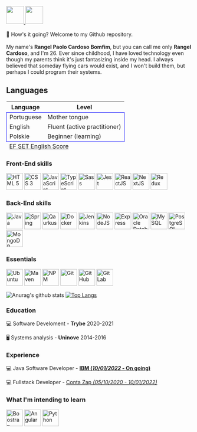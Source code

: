<a href="https://rangel20.github.io/" target="_blank">
  <img src="https://cdn.iconscout.com/icon/free/png-256/github-108-438008.png" width="48px" height="48px">
</a>
<a href="https://www.linkedin.com/in/rangelcardoso/" target="_blank">
  <img src="https://i.ibb.co/Kx2GSrT/linkedin.png" width="48px" height="48px">
</a>

<br />
<br />
👋 How's it going? Welcome to my Github repository.
<br /><br />
My name's <strong>Rangel Paolo Cardoso Bomfim</strong>, but you can call me only <strong>Rangel Cardoso</strong>, and I'm 26. Ever since childhood, I have loved technology even though my parents think it's just fantasizing inside my head. I always believed that someday flying cars would exist, and I won't build them, but perhaps I could program their systems.
<br />

## Languages
<table>
  <thead>
    <tr>
      <th>Language</th>
      <th>Level</th>
    </tr>
  </thead>
  <tbody style="border: 1px solid blue">
    <tr>
      <td>Portuguese</td>
      <td>Mother tongue</td>
    </tr>
    <tr>
      <td>English</td>
      <td>Fluent (active practitioner)</td>
    </tr>
    <tr>
      <td>Polskie</td>
      <td>Beginner (learning)</td>
    </tr>
  </tbody>
  <tfoot>
    <tr style="text-align: left;">
      <td colspan="2">
        <a href="https://www.efset.org/cert/4Fw5zc" target="_blank">
          EF SET English Score
        </a>
      </td>
    </tr>
  </tfoot>
</table>

### Front-End skills
<p align="left">
  <img title="HTML5" src="https://cdn.jsdelivr.net/gh/devicons/devicon/icons/html5/html5-original.svg" alt="HTML 5" width="45" height="45" />

  <img title="CSS3" src="https://cdn.jsdelivr.net/gh/devicons/devicon/icons/css3/css3-original.svg" alt="CSS 3" width="45" height="45" />
  
  <img title="JavaScript" src="https://cdn.jsdelivr.net/gh/devicons/devicon/icons/javascript/javascript-original.svg" alt="JavaScript" width="45" height="45" />

  <img title="TypeScript" src="https://cdn.jsdelivr.net/gh/devicons/devicon/icons/typescript/typescript-original.svg" alt="TypeScript" width="45" height="45" />
          
  <img title="Sass" src="https://cdn.jsdelivr.net/gh/devicons/devicon/icons/sass/sass-original.svg" alt="Sass" width="45" height="45" />
  
  <img title="Jest" src="https://cdn.jsdelivr.net/gh/devicons/devicon/icons/jest/jest-plain.svg" alt="Jest" width="45" height="45" />
          
  <img title="ReactJS" src="https://cdn.jsdelivr.net/gh/devicons/devicon/icons/react/react-original-wordmark.svg" alt="ReactJS" width="45" height="45" />
          
  <img title="NextJS" src="https://cdn.jsdelivr.net/gh/devicons/devicon/icons/nextjs/nextjs-line.svg" alt="NextJS" width="45" height="45" />
          
  <img title="Redux" src="https://cdn.jsdelivr.net/gh/devicons/devicon/icons/redux/redux-original.svg" alt="Redux" width="45" height="45" />
</p>

### Back-End skills
<p align="left">
  <img title="Java" src="https://cdn.jsdelivr.net/gh/devicons/devicon/icons/java/java-original.svg" alt="Java" width="45" height="45" />

  <img title="Spring" src="https://cdn.jsdelivr.net/gh/devicons/devicon/icons/spring/spring-original.svg" alt="Spring" width="45" height="45" />

  <img title="Quarkus" src="https://www.svgviewer.dev/static-svgs/14409/quarkus-icon.svg" alt="Qaurkus" width="45" height="45" />

  <img title="Docker" src="https://cdn.jsdelivr.net/gh/devicons/devicon/icons/docker/docker-original-wordmark.svg" alt="Docker" width="45" height="45" />

  <img title="Jenkins" src="https://cdn.jsdelivr.net/gh/devicons/devicon/icons/jenkins/jenkins-original.svg" alt="Jenkins" width="45" height="45" />

  <img title="NodeJS" src="https://cdn.jsdelivr.net/gh/devicons/devicon/icons/nodejs/nodejs-original.svg" alt="NodeJS" width="45" height="45" />

  <img title="Express" src="https://cdn.jsdelivr.net/gh/devicons/devicon/icons/express/express-original-wordmark.svg" alt="Express" width="45" height="45" />

  <img title="Oracle" src="https://cdn.jsdelivr.net/gh/devicons/devicon/icons/oracle/oracle-original.svg" alt="Oracle Database" width="45" height="45" />

  <img title="MySQL" src="https://cdn.jsdelivr.net/gh/devicons/devicon/icons/mysql/mysql-original-wordmark.svg" alt="MySQL" width="45" height="45" />

  <img title="PostgreSQL" src="https://cdn.jsdelivr.net/gh/devicons/devicon/icons/postgresql/postgresql-original-wordmark.svg" alt="PostgreSQL" width="45" height="45" />          

  <img title="MongoDB" src="https://cdn.jsdelivr.net/gh/devicons/devicon/icons/mongodb/mongodb-original-wordmark.svg" alt="MongoDB" width="45" height="45" />
</p>

### Essentials
<p align="left">  
  <img title="Ubuntu" src="https://cdn.jsdelivr.net/gh/devicons/devicon/icons/ubuntu/ubuntu-plain-wordmark.svg" alt="Ubuntu" width="45" height="45" />
  
  <img title="Maven" src="https://www.svgrepo.com/show/354051/maven.svg" alt="Maven" width="45" height="45" /> 
  
  <img title="NPM" src="https://cdn.jsdelivr.net/gh/devicons/devicon/icons/npm/npm-original-wordmark.svg" alt="NPM" width="45" height="45" />
  
  <img title="Git" src="https://cdn.jsdelivr.net/gh/devicons/devicon/icons/git/git-original-wordmark.svg" alt="Git" width="45" height="45" />

  <img title="GitHub" src="https://cdn.jsdelivr.net/gh/devicons/devicon/icons/github/github-original-wordmark.svg" alt="GitHub" width="45" height="45" />

  <img title="GitLab" src="https://cdn.jsdelivr.net/gh/devicons/devicon/icons/gitlab/gitlab-original-wordmark.svg" alt="GitLab" width="45" height="45" />
</p>

![Anurag's github stats](https://github-readme-stats.vercel.app/api?username=rangel20&show_icons=true)
[![Top Langs](https://github-readme-stats.vercel.app/api/top-langs/?username=rangel20&layout=compact)](https://github.com/anuraghazra/github-readme-stats)

### Education
:computer: Software Develoment - <strong>Trybe</strong> 2020-2021

:desktop_computer: Systems analysis - <strong>Uninove</strong> 2014-2016

### Experience
:computer: Java Software Developer - <strong><a href="https://www.ibm.com/">IBM (<em>10/01/2022 - </em>On going)</a></strong>

:computer: Fullstack Developer - <a href="https://contazap.com.br/">Conta Zap <em>(05/10/2020 - 10/01/2022)</em></a>

### What I'm intending to learn
<p align="left">
  <img title="Boostrap" src="https://cdn.jsdelivr.net/gh/devicons/devicon/icons/bootstrap/bootstrap-original-wordmark.svg" alt="Boostrap" width="45" height="45" />
          
  <img title="Angular" src="https://cdn.jsdelivr.net/gh/devicons/devicon/icons/angularjs/angularjs-original.svg" alt="Angular" width="45" height="45" />
  
  <img title="Python" src="https://cdn.jsdelivr.net/gh/devicons/devicon/icons/python/python-original-wordmark.svg" alt="Python" width="45" height="45" />
</p>
